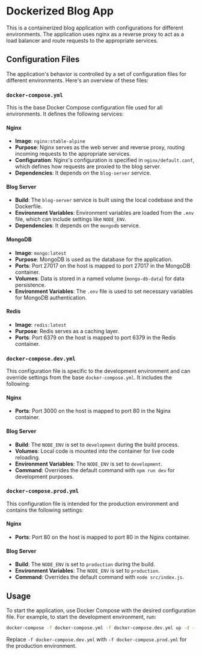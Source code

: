 # Dockerized Blog App

This is a containerized blog application with configurations for different environments.
The application uses nginx as a reverse proxy to act as a load balancer and route requests to the appropriate services.

## Configuration Files

The application's behavior is controlled by a set of configuration files for different environments. Here's an overview of these files:

### `docker-compose.yml`

This is the base Docker Compose configuration file used for all environments. It defines the following services:

#### Nginx

- **Image**: `nginx:stable-alpine`
- **Purpose**: Nginx serves as the web server and reverse proxy, routing incoming requests to the appropriate services.
- **Configuration**: Nginx's configuration is specified in `nginx/default.conf`, which defines how requests are proxied to the blog server.
- **Dependencies**: It depends on the `blog-server` service.

#### Blog Server

- **Build**: The `blog-server` service is built using the local codebase and the Dockerfile.
- **Environment Variables**: Environment variables are loaded from the `.env` file, which can include settings like `NODE_ENV`.
- **Dependencies**: It depends on the `mongodb` service.

#### MongoDB

- **Image**: `mongo:latest`
- **Purpose**: MongoDB is used as the database for the application.
- **Ports**: Port 27017 on the host is mapped to port 27017 in the MongoDB container.
- **Volumes**: Data is stored in a named volume (`mongo-db-data`) for data persistence.
- **Environment Variables**: The `.env` file is used to set necessary variables for MongoDB authentication.

#### Redis

- **Image**: `redis:latest`
- **Purpose**: Redis serves as a caching layer.
- **Ports**: Port 6379 on the host is mapped to port 6379 in the Redis container.

### `docker-compose.dev.yml`

This configuration file is specific to the development environment and can override settings from the base `docker-compose.yml`. It includes the following:

#### Nginx

- **Ports**: Port 3000 on the host is mapped to port 80 in the Nginx container.

#### Blog Server

- **Build**: The `NODE_ENV` is set to `development` during the build process.
- **Volumes**: Local code is mounted into the container for live code reloading.
- **Environment Variables**: The `NODE_ENV` is set to `development`.
- **Command**: Overrides the default command with `npm run dev` for development purposes.

### `docker-compose.prod.yml`

This configuration file is intended for the production environment and contains the following settings:

#### Nginx

- **Ports**: Port 80 on the host is mapped to port 80 in the Nginx container.

#### Blog Server

- **Build**: The `NODE_ENV` is set to `production` during the build.
- **Environment Variables**: The `NODE_ENV` is set to `production`.
- **Command**: Overrides the default command with `node src/index.js`.

## Usage

To start the application, use Docker Compose with the desired configuration file. For example, to start the development environment, run:

```bash
docker-compose -f docker-compose.yml -f docker-compose.dev.yml up -d --build
```

Replace `-f docker-compose.dev.yml` with `-f docker-compose.prod.yml` for the production environment.
